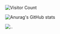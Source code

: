 
![Visitor Count](https://profile-counter.glitch.me/{bugsn1per}/count.svg)








![Anurag's GitHub stats](https://github-readme-stats.vercel.app/api?username=bugsn1per&show_icons=true&theme=radical)



![..](https://img.shields.io/badge/Hack.thePlanet-informational?style=flat&logo=<LOGO_NAME>&logoColor=white&color=2bbc8a)




